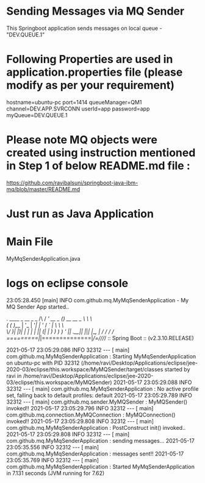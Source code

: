 # Sending Messages via MQ Sender

This Springboot application sends messages on local queue - "DEV.QUEUE.1"

# Following Properties are used in application.properties file (please modify as per your requirement)

hostname=ubuntu-pc
port=1414
queueManager=QM1
channel=DEV.APP.SVRCONN
userId=app
password=app
myQueue=DEV.QUEUE.1

# Please note MQ objects were created using instruction mentioned in Step 1 of below README.md file :

https://github.com/ravibalsuni/springboot-java-ibm-mq/blob/master/README.md


# Just run as Java Application

# Main File

MyMqSenderApplication.java

# logs on eclipse console

23:05:28.450 [main] INFO com.github.mq.MyMqSenderApplication - My MQ Sender App started..

  .   ____          _            __ _ _
 /\\ / ___'_ __ _ _(_)_ __  __ _ \ \ \ \
( ( )\___ | '_ | '_| | '_ \/ _` | \ \ \ \
 \\/  ___)| |_)| | | | | || (_| |  ) ) ) )
  '  |____| .__|_| |_|_| |_\__, | / / / /
 =========|_|==============|___/=/_/_/_/
 :: Spring Boot ::       (v2.3.10.RELEASE)

2021-05-17 23:05:29.086  INFO 32312 --- [           main] com.github.mq.MyMqSenderApplication      : Starting MyMqSenderApplication on ubuntu-pc with PID 32312 (/home/ravi/Desktop/Applications/eclipse/jee-2020-03/eclipse/this.workspace/MyMQSender/target/classes started by ravi in /home/ravi/Desktop/Applications/eclipse/jee-2020-03/eclipse/this.workspace/MyMQSender)
2021-05-17 23:05:29.088  INFO 32312 --- [           main] com.github.mq.MyMqSenderApplication      : No active profile set, falling back to default profiles: default
2021-05-17 23:05:29.789  INFO 32312 --- [           main] com.github.mq.sender.MyMQSender          : MyMQSender() invoked!!
2021-05-17 23:05:29.796  INFO 32312 --- [           main] com.github.mq.connection.MyMQConnection  : MyMQConnection() invoked!!
2021-05-17 23:05:29.808  INFO 32312 --- [           main] com.github.mq.MyMqSenderApplication      : PostConstruct init() invoked..
2021-05-17 23:05:29.808  INFO 32312 --- [           main] com.github.mq.MyMqSenderApplication      : sending messages...
2021-05-17 23:05:35.556  INFO 32312 --- [           main] com.github.mq.MyMqSenderApplication      : messages sent!!
2021-05-17 23:05:35.769  INFO 32312 --- [           main] com.github.mq.MyMqSenderApplication      : Started MyMqSenderApplication in 7.131 seconds (JVM running for 7.62)
